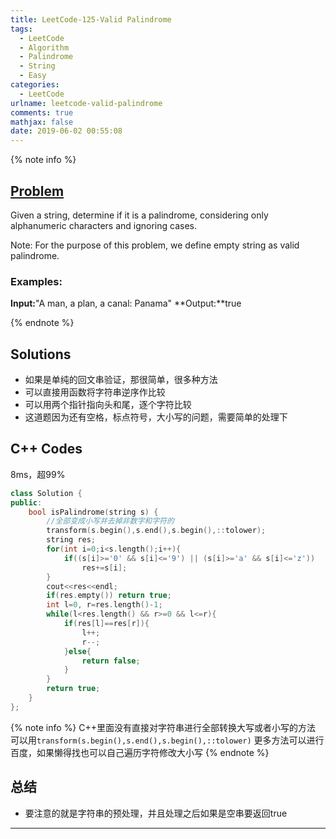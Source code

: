 ```yaml
---
title: LeetCode-125-Valid Palindrome
tags:
  - LeetCode
  - Algorithm
  - Palindrome
  - String
  - Easy
categories:
  - LeetCode
urlname: leetcode-valid-palindrome
comments: true
mathjax: false
date: 2019-06-02 00:55:08
---
```


<meta name="referrer" content="no-referrer" />

{% note info %}
## [Problem](https://leetcode-cn.com/problems/valid-palindrome/)   
Given a string, determine if it is a palindrome, considering only alphanumeric characters and ignoring cases.

Note: For the purpose of this problem, we define empty string as valid palindrome.

### Examples:
**Input:**"A man, a plan, a canal: Panama"
**Output:**true

{% endnote %}
<!--more-->

## Solutions
- 如果是单纯的回文串验证，那很简单，很多种方法
- 可以直接用函数将字符串逆序作比较
- 可以用两个指针指向头和尾，逐个字符比较
- 这道题因为还有空格，标点符号，大小写的问题，需要简单的处理下


## C++ Codes
8ms，超99%

```C++
class Solution {
public:
    bool isPalindrome(string s) {
        //全部变成小写并去掉非数字和字符的
        transform(s.begin(),s.end(),s.begin(),::tolower);
        string res;
        for(int i=0;i<s.length();i++){
            if((s[i]>='0' && s[i]<='9') || (s[i]>='a' && s[i]<='z')) 
                res+=s[i];
        }
        cout<<res<<endl;
        if(res.empty()) return true;  
        int l=0, r=res.length()-1;
        while(l<res.length() && r>=0 && l<=r){
            if(res[l]==res[r]){
                l++;
                r--;
            }else{
                return false;
            }
        }
        return true;
    }
};
```

{% note info %}
C++里面没有直接对字符串进行全部转换大写或者小写的方法
可以用`transform(s.begin(),s.end(),s.begin(),::tolower)`
更多方法可以进行百度，如果懒得找也可以自己遍历字符修改大小写
{% endnote %}


## 总结
- 要注意的就是字符串的预处理，并且处理之后如果是空串要返回true 


------
